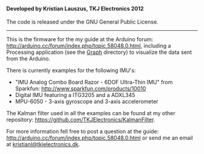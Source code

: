 #### Developed by Kristian Lauszus, TKJ Electronics 2012

The code is released under the GNU General Public License.
_________

This is the firmware for the my guide at the Arduino forum: <http://arduino.cc/forum/index.php/topic,58048.0.html>, including a Processing application (see the [Graph](Graph) directory) to visualize the data sent from the Arduino.

There is currently examples for the following IMU's:

* "IMU Analog Combo Board Razor - 6DOF Ultra-Thin IMU" from Sparkfun: <http://www.sparkfun.com/products/10010>
* Digital IMU featuring a ITG3205 and a ADXL345
* MPU-6050 - 3-axis gyroscope and 3-axis accelerometer

The Kalman filter used in all the examples can be found at my other repository: <https://github.com/TKJElectronics/KalmanFilter>.

For more information fell free to post a question at the guide: <http://arduino.cc/forum/index.php/topic,58048.0.html> or send me an email at <kristianl@tkjelectronics.dk>.